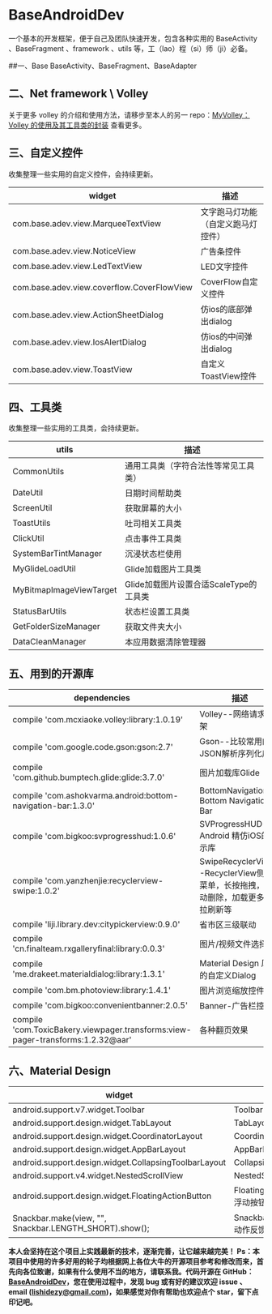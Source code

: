 # BaseAndroidDev
一个基本的开发框架，便于自己及团队快速开发，包含各种实用的 BaseActivity 、BaseFragment 、framework 、utils  等，工（lao）程（si）师（ji）必备。

##一、Base
BaseActivity、BaseFragment、BaseAdapter

## 二、Net framework \ Volley
关于更多 volley 的介绍和使用方法，请移步至本人的另一 repo：[MyVolley：Volley 的使用及其工具类的封装][1] 查看更多。

## 三、自定义控件
收集整理一些实用的自定义控件，会持续更新。

|widget|描述|
|---|---|
|com.base.adev.view.MarqueeTextView|文字跑马灯功能（自定义跑马灯控件）|
|com.base.adev.view.NoticeView|广告条控件|
|com.base.adev.view.LedTextView|LED文字控件|
|com.base.adev.view.coverflow.CoverFlowView|CoverFlow自定义控件|
|com.base.adev.view.ActionSheetDialog|仿ios的底部弹出dialog|
|com.base.adev.view.IosAlertDialog|仿ios的中间弹出dialog|
|com.base.adev.view.ToastView|自定义ToastView控件|

## 四、工具类
收集整理一些实用的工具类，会持续更新。

|utils|描述|
|---|---|
|CommonUtils|通用工具类（字符合法性等常见工具类）|
|DateUtil|日期时间帮助类|
|ScreenUtil|获取屏幕的大小|
|ToastUtils|吐司相关工具类|
|ClickUtil|点击事件工具类|
|SystemBarTintManager|沉浸状态栏使用|
|MyGlideLoadUtil|Glide加载图片工具类|
|MyBitmapImageViewTarget|Glide加载图片设置合适ScaleType的工具类|
|StatusBarUtils|状态栏设置工具类|
|GetFolderSizeManager|获取文件夹大小|
|DataCleanManager|本应用数据清除管理器|

## 五、用到的开源库

|dependencies|描述|
|---|---|
|compile 'com.mcxiaoke.volley:library:1.0.19'|Volley--网络请求框架|
|compile 'com.google.code.gson:gson:2.7'|Gson--比较常用的JSON解析序列化库|
|compile 'com.github.bumptech.glide:glide:3.7.0'|图片加载库Glide|
|compile 'com.ashokvarma.android:bottom-navigation-bar:1.3.0'|BottomNavigation--Bottom Navigation Bar|
|compile 'com.bigkoo:svprogresshud:1.0.6'|SVProgressHUD For Android 精仿iOS的提示库|
|compile 'com.yanzhenjie:recyclerview-swipe:1.0.2'|SwipeRecyclerView--RecyclerView侧滑菜单，长按拖拽，滑动删除，加载更多下拉刷新等|
|compile 'liji.library.dev:citypickerview:0.9.0'|省市区三级联动|
|compile 'cn.finalteam.rxgalleryfinal:library:0.0.3'|图片/视频文件选择器|
|compile 'me.drakeet.materialdialog:library:1.3.1'|Material Design 风格的自定义Dialog|
|compile 'com.bm.photoview:library:1.4.1'|图片浏览缩放控件|
|compile 'com.bigkoo:convenientbanner:2.0.5'|Banner-广告栏控件|
|compile 'com.ToxicBakery.viewpager.transforms:view-pager-transforms:1.2.32@aar'|各种翻页效果|

## 六、Material Design

|widget|描述|
|---|---|
|android.support.v7.widget.Toolbar|Toolbar|
|android.support.design.widget.TabLayout|TabLayout|
|android.support.design.widget.CoordinatorLayout|CoordinatorLayout|
|android.support.design.widget.AppBarLayout|AppBarLayout|
|android.support.design.widget.CollapsingToolbarLayout|CollapsingToolbarLayout|
|android.support.v4.widget.NestedScrollView|NestedScrollView|
|android.support.design.widget.FloatingActionButton|FloatingActionButton：浮动按钮|
|Snackbar.make(view, "", Snackbar.LENGTH_SHORT).show();|Snackbar：消息的提示和动作反馈|

**本人会坚持在这个项目上实践最新的技术，逐渐完善，让它越来越完美！ Ps：本项目中使用的许多好用的轮子均根据网上各位大牛的开源项目参考和修改而来，首先向各位致谢，如果有什么使用不当的地方，请联系我。代码开源在 GitHub：[BaseAndroidDev][2]，您在使用过程中，发现 bug 或有好的建议欢迎 issue 、email (lishidezy@gmail.com)，如果感觉对你有帮助也欢迎点个 star，留下点印记吧。**



  [1]: https://github.com/lishide/MyVolley
  [2]: https://github.com/lishide/BaseAndroidDev
